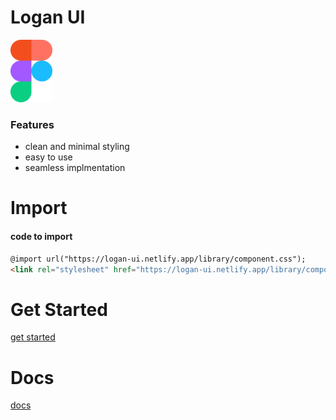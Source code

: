 

# Logan UI

<img src = "./images/figma-1.svg" alt="logo" style="max-height: 100px"/>


### Features

- clean and minimal styling
- easy to use
- seamless implmentation



Import
=============


#### code to import

```html
@import url("https://logan-ui.netlify.app/library/component.css");
<link rel="stylesheet" href="https://logan-ui.netlify.app/library/component.css">

```

# Get Started

[get started](https://logan-ui.netlify.app/ )

# Docs

[docs](https://logan-ui.netlify.app/docs.html)
